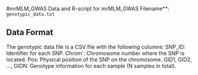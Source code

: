 #mrMLM_GWAS
Data and R-script for mrMLM_GWAS
Filename**: `genotypic_data.txt`

## Data Format

The genotypic data file is a CSV file with the following columns:
SNP_ID: Identifier for each SNP.
Chrom`: Chromosome number where the SNP is located.
Pos: Physical position of the SNP on the chromosome.
GID1, GID2, ..., GIDN: Genotype information for each sample (N samples in total).
